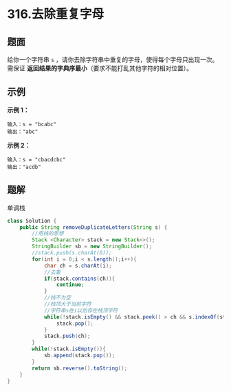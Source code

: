# 316.去除重复字母

## 题面

给你一个字符串 `s` ，请你去除字符串中重复的字母，使得每个字母只出现一次。需保证 **返回结果的字典序最小**（要求不能打乱其他字符的相对位置）。

## 示例

**示例 1：**

```
输入：s = "bcabc"
输出："abc"
```

**示例 2：**

```
输入：s = "cbacdcbc"
输出："acdb"
```

 ## 题解

单调栈

~~~java
class Solution {
    public String removeDuplicateLetters(String s) {
        //用栈的思想 
        Stack <Character> stack = new Stack<>();
        StringBuilder sb = new StringBuilder();
        //stack.push(s.charAt(0));
        for(int i = 0;i < s.length();i++){
            char ch = s.charAt(i);
            //去重
            if(stack.contains(ch)){
                continue;
            }
            //栈不为空
            //栈顶大于当前字符
            //字符串s在i以后存在栈顶字符
            while(!stack.isEmpty() && stack.peek() > ch && s.indexOf(stack.peek(),i) != -1){
                stack.pop();
            }
            stack.push(ch);
        }
        while(!stack.isEmpty()){
            sb.append(stack.pop());
        }
        return sb.reverse().toString();
    }
}
~~~



